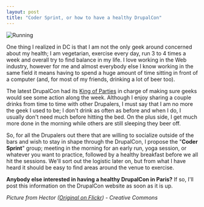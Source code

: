 ```yaml
---
layout: post
title: "Coder Sprint, or how to have a healthy DrupalCon"
---
```


![Running](http://teddy.fr/files/runner.jpg)

One thing I realized in DC is that I am not the only geek around concerned about my health; I am vegetarian, exercise every day, run 3 to 4 times a week and overall try to find balance in my life. I love working in the Web industry, however for me and almost everybody else I know working in the same field it means having to spend a huge amount of time sitting in front of a computer (and, for most of my friends, drinking a lot of beer too).

The latest DrupalCon had its [King of Parties](http://dc2009.drupalcon.org/news/anointing-king-parties-drupalcon-dc) in charge of making sure geeks would see some action along the week. Although I enjoy sharing a couple drinks from time to time with other Drupalers, I must say that I am no more the geek I used to be; I don't drink as often as before and when I do, I usually don't need much before hitting the bed. On the plus side, I get much more done in the morning while others are still sleeping they beer off.

So, for all the Drupalers out there that are willing to socialize outside of the bars and wish to stay in shape through the DrupalCon, I propose the "**Coder Sprint**" group; meeting in the morning for an early run, yoga session, or whatever you want to practice, followed by a healthy breakfast before we all hit the sessions. We'll sort out the logistic later on, but from what I have heard it should be easy to find areas around the venue to exercise.

**Anybody else interested in having a healthy DrupalCon in Paris?** If so, I'll post this information on the DrupalCon website as soon as it is up.

*Picture from Hector ([Original on Flickr](http://www.flickr.com/photos/ohhector/2055482510)) - Creative Commons*